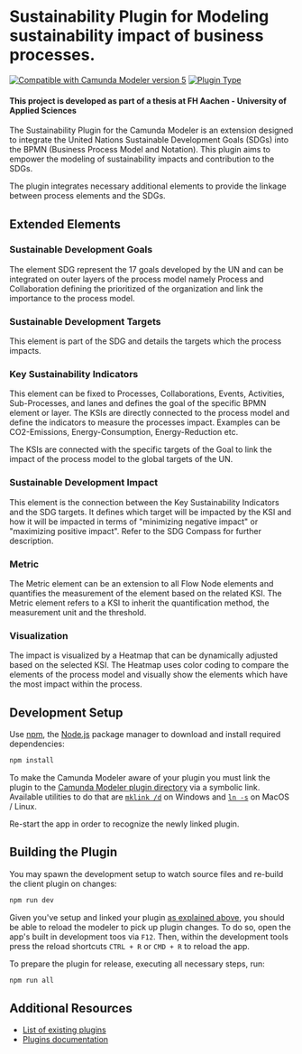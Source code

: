 # Sustainability Plugin for Modeling sustainability impact of business processes.

[![Compatible with Camunda Modeler version 5](https://img.shields.io/badge/Modeler_Version-5.0.0+-blue.svg)](#) [![Plugin Type](https://img.shields.io/badge/Plugin%20Type-BPMN-orange.svg)](#)

#### This project is developed as part of a thesis at FH Aachen - University of Applied Sciences

The Sustainability Plugin for the Camunda Modeler is an extension designed to integrate the United Nations
Sustainable Development Goals (SDGs) into the BPMN (Business Process Model and Notation). This plugin
aims to empower the modeling of sustainability impacts and contribution to the SDGs.

The plugin integrates necessary additional elements to provide the linkage between process elements and
the SDGs.


## Extended Elements

### Sustainable Development Goals

The element SDG represent the 17 goals developed by the UN and can be integrated on outer layers of the process model
namely Process and Collaboration defining the prioritized of the organization and link the importance to
the process model.

### Sustainable Development Targets

This element is part of the SDG and details the targets which the process impacts.

### Key Sustainability Indicators

This element can be fixed to Processes, Collaborations, Events, Activities, Sub-Processes, and lanes and defines the goal of the specific BPMN element or layer.
The KSIs are directly connected to the process model and define the indicators to measure the processes impact.
Examples can be CO2-Emissions, Energy-Consumption, Energy-Reduction etc.

The KSIs are connected with the specific targets of the Goal to link the impact of the process model to
the global targets of the UN.

### Sustainable Development Impact

This element is the connection between the Key Sustainability Indicators and the SDG targets. It defines which target
will be impacted by the KSI and how it will be impacted in terms of "minimizing negative impact" or "maximizing positive
impact".
Refer to the SDG Compass for further description.

### Metric

The Metric element can be an extension to all Flow Node elements and quantifies the measurement of the element based
on the related KSI. The Metric element refers to a KSI to inherit the quantification method, the measurement unit and
the threshold.

### Visualization

The impact is visualized by a Heatmap that can be dynamically adjusted based on the selected KSI. The Heatmap
uses color coding to compare the elements of the process model and visually show the elements which have the most impact
within the process.

## Development Setup

Use [npm](https://www.npmjs.com/), the [Node.js](https://nodejs.org/en/) package manager to download and install
required dependencies:

```sh
npm install
```

To make the Camunda Modeler aware of your plugin you must link the plugin to
the [Camunda Modeler plugin directory](https://github.com/camunda/camunda-modeler/tree/develop/docs/plugins#plugging-into-the-camunda-modeler)
via a symbolic link.
Available utilities to do that
are [`mklink /d`](https://docs.microsoft.com/en-us/windows-server/administration/windows-commands/mklink) on Windows
and [`ln -s`](https://linux.die.net/man/1/ln) on MacOS / Linux.

Re-start the app in order to recognize the newly linked plugin.

## Building the Plugin

You may spawn the development setup to watch source files and re-build the client plugin on changes:

```sh
npm run dev
```

Given you've setup and linked your plugin [as explained above](#development-setup), you should be able to reload the
modeler to pick up plugin changes. To do so, open the app's built in development toos via `F12`. Then, within the
development tools press the reload shortcuts `CTRL + R` or `CMD + R` to reload the app.

To prepare the plugin for release, executing all necessary steps, run:

```sh
npm run all
```

## Additional Resources

* [List of existing plugins](https://github.com/camunda/camunda-modeler-plugins)
* [Plugins documentation](https://docs.camunda.io/docs/components/modeler/desktop-modeler/plugins/)
